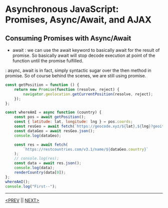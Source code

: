 # Asynchronous JavaScript: Promises, Async/Await, and AJAX

## Consuming Promises with Async/Await

-   await : we can use the await keyword to basically await for the result of promise. So basically await will stop decode execution at point of the function until the promise fulfilled.

: async, await is in fact, simply syntactic sugar over the then method in promise. So of course behind the scenes, we are still using promise.

```jsx
const getPosition = function () {
	return new Promise(function (resolve, reject) {
		navigator.geolocation.getCurrentPosition(resolve, reject);
	});
};

const whereAmI = async function (country) {
	const pos = await getPosition();
	const { latitude: lat, longitude: lng } = pos.coords;
	const resGeo = await fetch(`https://geocode.xyz/${lat},${lng}?geoit=json`);
	const dataGeo = await resGeo.json();
	console.log(dataGeo);

	const res = await fetch(
		`https://restcountries.com/v3.1/name/${dataGeo.country}`
	);
	// console.log(res);
	const data = await res.json();
	console.log(data);
	renderCountry(data[0]);
};
whereAmI();
console.log("First--");
```

---

[<PREV](./cjs221122.md) || [NEXT>](./cjs221124.md)
